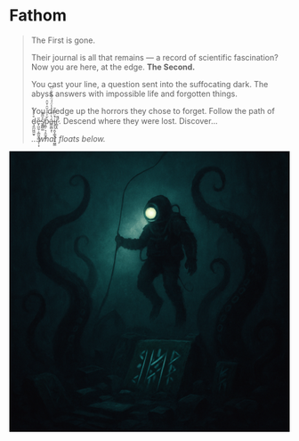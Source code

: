 # Fathom

> The First is gone.
>
> Their journal is all that remains — a record of scientific fascination? Now you are here, at the edge. **The Second.**
>
> You cast your line, a question sent into the suffocating dark. The abyss answers with impossible life and forgotten things.
>
> You dredge up the horrors they chose to forget. Follow the path of ḑ̵̼̪͖͖̮̬̊̀̀̓̀e̵̟͖̰̹͔̳͖͎͇̭̞̩͙̋s̸̱̳̻͚͒̅͂͊p̷͇̦͉͎̼̼̝̰̦̀̆͐̐̉̆̑͑̌̂á̵͇̰̻͙̔͗̄͑̓̾̈́́̈́͆̀͋̈͆ͅi̴̡̞͉̭̮͎̳̟̞̝̞̺͇͑̈̿͑̄̚ř̷̳͓̭̋͘̚. Descend where they were lost. Discover...
>
> _...what floats below._

![Fathom Icon](https://github.com/K0-80/fathom-1.21/blob/master/src/main/resources/assets/fathom/icon.png)
